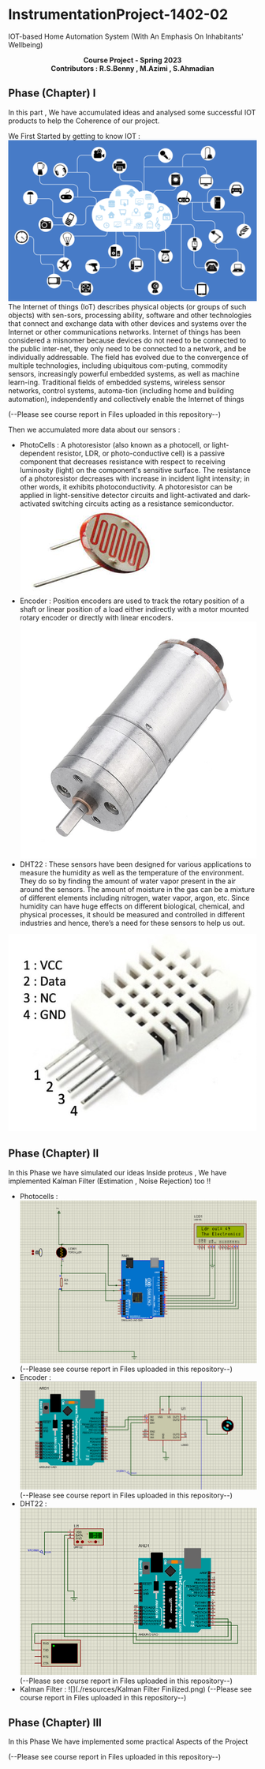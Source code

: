 # InstrumentationProject-1402-02
IOT-based Home Automation System (With An Emphasis On Inhabitants' Wellbeing)
<p  align="center"> <b> Course Project - Spring 2023  <br> Contributors : R.S.Benny , M.Azimi , S.Ahmadian </b>
</p>

## Phase (Chapter) I
In this part , We have accumulated ideas and analysed some successful IOT products to help the Coherence of our project.

We First Started by getting to know IOT :
![](./resources/iot.png)
The Internet of things (IoT) describes physical objects (or groups of such objects) with sen-sors, processing ability, software and other technologies that connect and exchange data with other devices and systems over the Internet or other communications networks. Internet of things has been considered a misnomer because devices do not need to be connected to the public inter-net, they only need to be connected to a network, and be individually addressable.
The field has evolved due to the convergence of multiple technologies, including ubiquitous com-puting, commodity sensors, increasingly powerful embedded systems, as well as machine learn-ing. Traditional fields of embedded systems, wireless sensor networks, control systems, automa-tion (including home and building automation), independently and collectively enable the Internet of things 

(--Please see course report in Files uploaded in this repository--) 

Then we accumulated more data about our sensors :

- PhotoCells : A photoresistor (also known as a photocell, or light-dependent resistor, LDR, or photo-conductive cell) is a passive component that decreases resistance with respect to receiving luminosity (light) on the component's sensitive surface. The resistance of a photoresistor decreases with increase in incident light intensity; in other words, it exhibits photoconductivity. A photoresistor can be applied in light-sensitive detector circuits and light-activated and dark-activated switching circuits acting as a resistance semiconductor.
![](./resources/LDR.jpg)
- Encoder : Position encoders are used to track the rotary position of a shaft or linear position of a load either indirectly with a motor mounted rotary encoder or directly with linear encoders.
![](./resources/Encoder.jpg)
- DHT22 : These sensors have been designed for various applications to measure the humidity as well as the temperature of the environment. They do so by finding the amount of water vapor present in the air around the sensors. The amount of moisture in the gas can be a mixture of different elements including nitrogen, water vapor, argon, etc. Since humidity can have huge effects on different biological, chemical, and physical processes, it should be measured and controlled in different industries and hence, there’s a need for these sensors to help us out.

![](./resources/DHT22.jpg)


## Phase (Chapter) II
In this Phase we have simulated our ideas Inside proteus , We have implemented Kalman Filter (Estimation , Noise Rejection) too !!
- Photocells :
![](./resources/Capture.PNG)
(--Please see course report in Files uploaded in this repository--) 
- Encoder :
![](./resources/Capture3.PNG)
(--Please see course report in Files uploaded in this repository--) 
- DHT22 :
![](./resources/Capture2.PNG)
(--Please see course report in Files uploaded in this repository--) 
- Kalman Filter :
![](./resources/Kalman Filter Finilized.png)
(--Please see course report in Files uploaded in this repository--) 


## Phase (Chapter) III
In this Phase We have implemented some practical Aspects of the Project 

(--Please see course report in Files uploaded in this repository--) 
